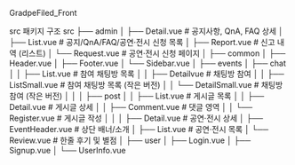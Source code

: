 GradpeFiled_Front

src 패키지 구조
src
├── admin
│   ├── Detail.vue            # 공지사항, QnA, FAQ 상세
│   ├── List.vue              # 공지/QnA/FAQ/공연·전시 신청 목록
│   ├── Report.vue            # 신고 내역 (리스트)
│   └── Request.vue           # 공연·전시 신청 페이지
│
├── common
│   ├── Header.vue
│   ├── Footer.vue
│   └── Sidebar.vue
│
├── events
│   ├── chat
│   │   ├── List.vue          # 참여 채팅방 목록
│   │   ├── Detailvue         # 채팅방 참여
│   │   ├── ListSmall.vue     # 참여 채팅방 목록 (작은 버전)
│   │   └── DetailSmall.vue   # 채팅방 참여 (작은 버전)
│   │
│   ├── post
│   │   ├── List.vue          # 게시글 목록
│   │   ├── Detail.vue        # 게시글 상세
│   │   ├── Comment.vue       # 댓글 영역
│   │   └── Register.vue      # 게시글 작성
│   │
│   ├── Detail.vue            # 공연·전시 상세
│   ├── EventHeader.vue       # 상단 배너/소개
│   ├── List.vue              # 공연·전시 목록
│   └── Review.vue            # 한줄 후기 및 별점
│
├── user
│   ├── Login.vue
│   ├── Signup.vue
│   └── UserInfo.vue

